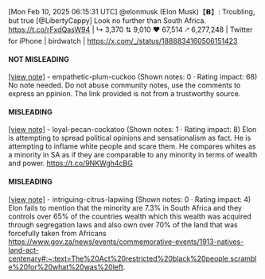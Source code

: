 [Mon Feb 10, 2025 06:15:31 UTC] @elonmusk (Elon Musk)【𝗕】: Troubling, but true [@LibertyCappy] Look no further than South Africa. https://t.co/rFxdQasW94 | ↳ 3,370 ⇅ 9,010 ♥ 67,514 🡕 6,277,248 | Twitter for iPhone | birdwatch | https://x.com/_/status/1888834160506151423

#### NOT MISLEADING

[[view note]](https://x.com/i/birdwatch/n/1888925024272409026) - empathetic-plum-cuckoo (Shown notes: 0 · Rating impact: 68)
No note needed. Do not abuse community notes, use the comments to express an ppinion. The link provided is not from a trustworthy source.

#### MISLEADING

[[view note]](https://x.com/i/birdwatch/n/1888930894263574667) - loyal-pecan-cockatoo (Shown notes: 1 · Rating impact: 8)
Elon is attempting to spread political opinions and sensationalism as fact. He is attempting to inflame white people and scare them. He compares whites as a minority in SA as if they are comparable to any minority in terms of wealth and power. https://t.co/9NKWgh4cBG

#### MISLEADING

[[view note]](https://x.com/i/birdwatch/n/1888883626143568082) - intriguing-citrus-lapwing (Shown notes: 0 · Rating impact: 4)
Elon fails to mention that the minority are 7.3% in South Africa and they controls over 65% of the countries wealth which this wealth was acquired through segregation laws and also own over 70% of the land that was forcefully taken from Africans https://www.gov.za/news/events/commemorative-events/1913-natives-land-act-centenary#:~:text=The%20Act%20restricted%20black%20people,scramble%20for%20what%20was%20left.
